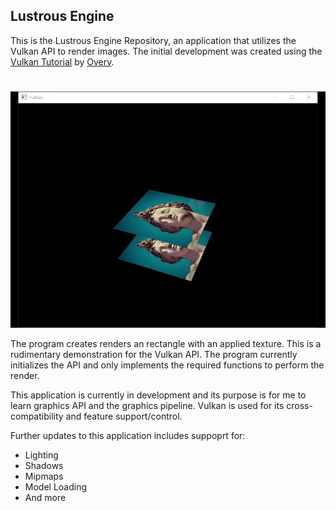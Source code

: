 ## Lustrous Engine

This is the Lustrous Engine Repository, an application that utilizes the Vulkan API to
render images. The initial development was created using the [Vulkan Tutorial](https://github.com/Overv/VulkanTutorial) by [Overv](https://github.com/Overv).

#
![vulkan-texture-demo](images/vulkan-depth-demo.webp)


The program creates renders an rectangle with an applied texture. This is a rudimentary demonstration
for the Vulkan API. The program currently initializes the API and only implements the required functions 
to perform the render.

This application is currently in development and its purpose is for me to learn graphics API and the graphics pipeline. Vulkan 
is used for its cross-compatibility and feature support/control.

Further updates to this application includes suppoprt for: 
- Lighting
- Shadows
- Mipmaps
- Model Loading
- And more

